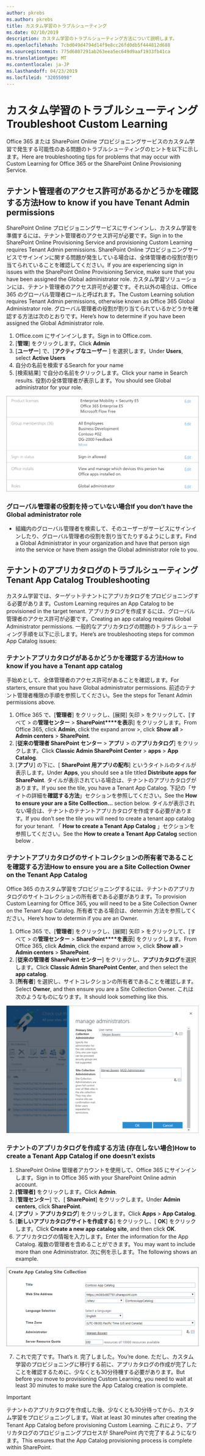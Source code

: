 ```yaml
---
author: pkrebs
ms.author: pkrebs
title: カスタム学習のトラブルシューティング
ms.date: 02/10/2019
description: カスタム学習のトラブルシューティング方法について説明します。
ms.openlocfilehash: 7cbd049d4794d14f9e8cc26fd0db5f444812d688
ms.sourcegitcommit: 775d6807291ab263eea5ec649d9aaf1933fb41ca
ms.translationtype: MT
ms.contentlocale: ja-JP
ms.lasthandoff: 04/23/2019
ms.locfileid: "32055098"
---
```

# <a name="troubleshoot-custom-learning"></a><span data-ttu-id="b205d-103">カスタム学習のトラブルシューティング</span><span class="sxs-lookup"><span data-stu-id="b205d-103">Troubleshoot Custom Learning</span></span>

<span data-ttu-id="b205d-104">Office 365 または SharePoint Online プロビジョニングサービスのカスタム学習で発生する可能性のある問題のトラブルシューティングのヒントを以下に示します。</span><span class="sxs-lookup"><span data-stu-id="b205d-104">Here are troubleshooting tips for problems that may occur with Custom Learning for Office 365 or the SharePoint Online Provisioning Service.</span></span>

## <a name="how-to-know-if-you-have-tenant-admin-permissions"></a><span data-ttu-id="b205d-105">テナント管理者のアクセス許可があるかどうかを確認する方法</span><span class="sxs-lookup"><span data-stu-id="b205d-105">How to know if you have Tenant Admin permissions</span></span>

<span data-ttu-id="b205d-106">SharePoint Online プロビジョニングサービスにサインインし、カスタム学習を準備するには、テナント管理者のアクセス許可が必要です。</span><span class="sxs-lookup"><span data-stu-id="b205d-106">Sign in to the SharePoint Online Provisioning Service and provisioning Custom Learning requires Tenant Admin permissions.</span></span> <span data-ttu-id="b205d-107">SharePoint Online プロビジョニングサービスでサインインに関する問題が発生している場合は、全体管理者の役割が割り当てられていることを確認してください。</span><span class="sxs-lookup"><span data-stu-id="b205d-107">If you are experiencing sign in issues with the SharePoint Online Provisioning Service, make sure that you have been assigned the Global administrator role.</span></span> <span data-ttu-id="b205d-108">カスタム学習ソリューションには、テナント管理者のアクセス許可が必要です。それ以外の場合は、Office 365 のグローバル管理者ロールと呼ばれます。</span><span class="sxs-lookup"><span data-stu-id="b205d-108">The Custom Learning solution requires Tenant Admin permissions, otherwise known as Office 365 Global Administrator role.</span></span> <span data-ttu-id="b205d-109">グローバル管理者の役割が割り当てられているかどうかを確認する方法は次のとおりです。</span><span class="sxs-lookup"><span data-stu-id="b205d-109">Here’s how to determine if you have been assigned the Global Administrator role.</span></span>

1.  <span data-ttu-id="b205d-110">Office.com にサインインします。</span><span class="sxs-lookup"><span data-stu-id="b205d-110">Sign in to Office.com.</span></span>
2.  <span data-ttu-id="b205d-111">[**管理**] をクリックします。</span><span class="sxs-lookup"><span data-stu-id="b205d-111">Click **Admin**</span></span>
3.  <span data-ttu-id="b205d-112">[**ユーザー**] で、[**アクティブなユーザー** ] を選択します。</span><span class="sxs-lookup"><span data-stu-id="b205d-112">Under **Users**, select **Active Users**</span></span>
4.  <span data-ttu-id="b205d-113">自分の名前を検索する</span><span class="sxs-lookup"><span data-stu-id="b205d-113">Search for your name</span></span>
5.  <span data-ttu-id="b205d-114">[検索結果] で自分の名前をクリックします。</span><span class="sxs-lookup"><span data-stu-id="b205d-114">Click your name in Search results.</span></span> <span data-ttu-id="b205d-115">役割の全体管理者が表示します。</span><span class="sxs-lookup"><span data-stu-id="b205d-115">You should see Global administrator for your role.</span></span>

![cg-globaladminrole](media/cg-globaladminrole.png)

### <a name="if-you-dont-have-the-global-administrator-role"></a><span data-ttu-id="b205d-117">グローバル管理者の役割を持っていない場合</span><span class="sxs-lookup"><span data-stu-id="b205d-117">If you don’t have the Global administrator role</span></span>
- <span data-ttu-id="b205d-118">組織内のグローバル管理者を検索して、そのユーザーがサービスにサインインしたり、グローバル管理者の役割を割り当てたりするようにします。</span><span class="sxs-lookup"><span data-stu-id="b205d-118">Find a Global Administrator in your organization and have that person sign into the service or have them assign the Global administrator role to you.</span></span>

## <a name="tenant-app-catalog-troubleshooting"></a><span data-ttu-id="b205d-119">テナントのアプリカタログのトラブルシューティング</span><span class="sxs-lookup"><span data-stu-id="b205d-119">Tenant App Catalog Troubleshooting</span></span>
<span data-ttu-id="b205d-120">カスタム学習では、ターゲットテナントにアプリカタログをプロビジョニングする必要があります。</span><span class="sxs-lookup"><span data-stu-id="b205d-120">Custom Learning requires an App Catalog to be provisioned in the target tenant.</span></span> <span data-ttu-id="b205d-121">アプリカタログを作成するには、グローバル管理者のアクセス許可が必要です。</span><span class="sxs-lookup"><span data-stu-id="b205d-121">Creating an app catalog requires Global Administrator permissions.</span></span> <span data-ttu-id="b205d-122">一般的なアプリカタログの問題のトラブルシューティング手順を以下に示します。</span><span class="sxs-lookup"><span data-stu-id="b205d-122">Here’s are troubleshooting steps for common App Catalog issues:</span></span>

### <a name="how-to-know-if-you-have-a-tenant-app-catalog"></a><span data-ttu-id="b205d-123">テナントアプリカタログがあるかどうかを確認する方法</span><span class="sxs-lookup"><span data-stu-id="b205d-123">How to know if you have a Tenant app catalog</span></span> 
<span data-ttu-id="b205d-124">手始めとして、全体管理者のアクセス許可があることを確認します。</span><span class="sxs-lookup"><span data-stu-id="b205d-124">For starters, ensure that you have Global administrator permissions.</span></span> <span data-ttu-id="b205d-125">前述のテナント管理者権限の手順を参照してください。</span><span class="sxs-lookup"><span data-stu-id="b205d-125">See the steps for Tenant Admin permissions above.</span></span>

1. <span data-ttu-id="b205d-126">Office 365 で、[**管理者**] をクリックし、[展開] 矢印 > をクリックして、[すべて > の**管理センター** > **SharePoint\*\*\*\*を表示**] をクリックします。</span><span class="sxs-lookup"><span data-stu-id="b205d-126">From Office 365, click **Admin**, click the expand arrow >, click **Show all** > **Admin centers** > **SharePoint**.</span></span>
2. <span data-ttu-id="b205d-127">[**従来の管理者 SharePoint センター** > **アプリ** > の**アプリカタログ**] をクリックします。</span><span class="sxs-lookup"><span data-stu-id="b205d-127">Click **Classic Admin SharePoint Center** > **apps** > **App Catalog**.</span></span>
3. <span data-ttu-id="b205d-128">[**アプリ**] の下に、[ **SharePoint 用アプリの配布**] というタイトルのタイルが表示します。</span><span class="sxs-lookup"><span data-stu-id="b205d-128">Under **Apps**, you should see a tile titled **Distribute apps for SharePoint**.</span></span> <span data-ttu-id="b205d-129">タイルが表示されている場合は、テナントのアプリカタログがあります。</span><span class="sxs-lookup"><span data-stu-id="b205d-129">If you see the tile, you have a Tenant App Catalog.</span></span> <span data-ttu-id="b205d-130">下記の「サイトの詳細を**確認する方法**」セクションを参照してください。</span><span class="sxs-lookup"><span data-stu-id="b205d-130">See the **How to ensure your are a Site Colllection...** section below.</span></span> <span data-ttu-id="b205d-131">タイルが表示されない場合は、テナントのテナントアプリカタログを作成する必要があります。</span><span class="sxs-lookup"><span data-stu-id="b205d-131">If you don’t see the tile you will need to create a tenant app catalog for your tenant.</span></span> <span data-ttu-id="b205d-132">「 **How to create a Tenant App Catalog** 」セクションを参照してください。</span><span class="sxs-lookup"><span data-stu-id="b205d-132">See the **How to create a Tenant App Catalog** section below .</span></span>

### <a name="how-to-ensure-you-are-a-site-collection-owner-on-the-tenant-app-catalog"></a><span data-ttu-id="b205d-133">テナントアプリカタログのサイトコレクションの所有者であることを確認する方法</span><span class="sxs-lookup"><span data-stu-id="b205d-133">How to ensure you are a Site Collection Owner on the Tenant App Catalog</span></span> 
<span data-ttu-id="b205d-134">Office 365 のカスタム学習をプロビジョニングするには、テナントのアプリカタログのサイトコレクションの所有者である必要があります。</span><span class="sxs-lookup"><span data-stu-id="b205d-134">To provision Custom Learning for Office 365, you will need to be a Site Collection Owner on the Tenant App Catalog.</span></span> <span data-ttu-id="b205d-135">所有者である場合は、determin 方法を参照してください。</span><span class="sxs-lookup"><span data-stu-id="b205d-135">Here’s how to determin if you are an Owner.</span></span>

1. <span data-ttu-id="b205d-136">Office 365 で、[**管理者**] をクリックし、[展開] 矢印 > をクリックして、[すべて > の**管理センター** > **SharePoint\*\*\*\*を表示**] をクリックします。</span><span class="sxs-lookup"><span data-stu-id="b205d-136">From Office 365, click **Admin**, click the expand arrow >, click **Show all** > **Admin centers** > **SharePoint**.</span></span>
2. <span data-ttu-id="b205d-137">[**従来の管理者 SharePoint センター**] をクリックし、**アプリカタログ**を選択します。</span><span class="sxs-lookup"><span data-stu-id="b205d-137">Click **Classic Admin SharePoint Center**, and then select the **app catalog**.</span></span>
3. <span data-ttu-id="b205d-138">[**所有者**] を選択し、サイトコレクションの所有者であることを確認します。</span><span class="sxs-lookup"><span data-stu-id="b205d-138">Select **Owner**, and then ensure you are a Site Collection Owner.</span></span> <span data-ttu-id="b205d-139">これは次のようなものになります。</span><span class="sxs-lookup"><span data-stu-id="b205d-139">It should look something like this.</span></span>
 
![cg-sitecollectionowner](media/cg-sitecollectionowner.png)

### <a name="how-to-create-a-tenant-app-catalog-if-one-doesnt-exists"></a><span data-ttu-id="b205d-141">テナントのアプリカタログを作成する方法 (存在しない場合)</span><span class="sxs-lookup"><span data-stu-id="b205d-141">How to create a Tenant App Catalog if one doesn’t exists</span></span> 
1. <span data-ttu-id="b205d-142">SharePoint Online 管理者アカウントを使用して、Office 365 にサインインします。</span><span class="sxs-lookup"><span data-stu-id="b205d-142">Sign in to Office 365 with your SharePoint Online admin account.</span></span>
2. <span data-ttu-id="b205d-143">**[管理者]** をクリックします。</span><span class="sxs-lookup"><span data-stu-id="b205d-143">Click **Admin**.</span></span>
3. <span data-ttu-id="b205d-144">[**管理センター**] で、[ **SharePoint**] をクリックします。</span><span class="sxs-lookup"><span data-stu-id="b205d-144">Under **Admin centers**, click **SharePoint**.</span></span> 
4. <span data-ttu-id="b205d-145">[**アプリ** > **アプリカタログ**] をクリックします。</span><span class="sxs-lookup"><span data-stu-id="b205d-145">Click **Apps** > **App Catalog**.</span></span>
5. <span data-ttu-id="b205d-146">[**新しいアプリカタログサイトを作成する**] をクリックし、[ **OK**] をクリックします。</span><span class="sxs-lookup"><span data-stu-id="b205d-146">Click **Create a new app catalog site**, and then click **OK**.</span></span> 
6.  <span data-ttu-id="b205d-147">アプリカタログの情報を入力します。</span><span class="sxs-lookup"><span data-stu-id="b205d-147">Enter the information for the App Catalog.</span></span> <span data-ttu-id="b205d-148">複数の管理者を含めることができます。</span><span class="sxs-lookup"><span data-stu-id="b205d-148">You may want to include more than one Administrator.</span></span> <span data-ttu-id="b205d-149">次に例を示します。</span><span class="sxs-lookup"><span data-stu-id="b205d-149">The following shows an example.</span></span>  

![cg-appcatalogfinish](media/cg-appcatalogfinish.png)

7.  <span data-ttu-id="b205d-151">これで完了です。</span><span class="sxs-lookup"><span data-stu-id="b205d-151">That’s it.</span></span> <span data-ttu-id="b205d-152">完了しました。</span><span class="sxs-lookup"><span data-stu-id="b205d-152">You’re done.</span></span> <span data-ttu-id="b205d-153">ただし、カスタム学習のプロビジョニングに移行する前に、アプリカタログの作成が完了したことを確認するために、少なくとも30分待機する必要があります。</span><span class="sxs-lookup"><span data-stu-id="b205d-153">But before you move to provisioning Custom Learning, you need to wait at least 30 minutes to make sure the App Catalog creation is complete.</span></span> 

> [!IMPORTANT]
> <span data-ttu-id="b205d-154">テナントのアプリカタログを作成した後、少なくとも30分待ってから、カスタム学習をプロビジョニングします。</span><span class="sxs-lookup"><span data-stu-id="b205d-154">Wait at least 30 minutes after creating the Tenant App Catalog before provisioning Custom Learning.</span></span> <span data-ttu-id="b205d-155">これにより、アプリカタログのプロビジョニングプロセスが SharePoint 内で完了するようになります。</span><span class="sxs-lookup"><span data-stu-id="b205d-155">This ensures that the App Catalog provisioning process is complete within SharePoint.</span></span> 